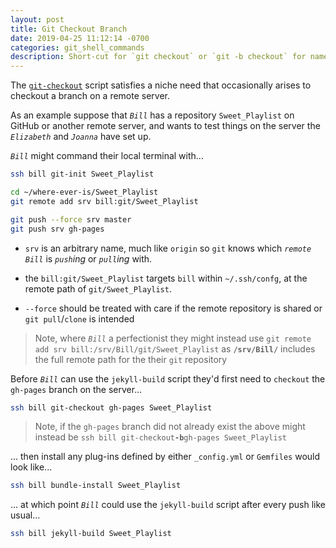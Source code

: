 ```yaml
---
layout: post
title: Git Checkout Branch
date: 2019-04-25 11:12:14 -0700
categories: git_shell_commands
description: Short-cut for `git checkout` or `git -b checkout` for named repository
---
```


The [`git-checkout`][source_master__git-checkout] script satisfies a niche need that occasionally arises to checkout a branch on a remote server.


As an example suppose that _`Bill`_ has a repository `Sweet_Playlist` on GitHub or another remote server, and wants to test things on the server the _`Elizabeth`_ and _`Joanna`_ have set up.


_`Bill`_ might command their local terminal with...


```bash
ssh bill git-init Sweet_Playlist

cd ~/where-ever-is/Sweet_Playlist
git remote add srv bill:git/Sweet_Playlist

git push --force srv master
git push srv gh-pages
```

- `srv` is an arbitrary name, much like `origin` so `git` knows which _`remote`_ _`Bill`_ is _`push`ing_ or _`pull`ing_ with.

- the `bill:git/Sweet_Playlist` targets `bill` within `~/.ssh/confg`, at the remote path of `git/Sweet_Playlist`.

- `--force` should be treated with care if the remote repository is shared or `git pull`/`clone` is intended


> Note, where _`Bill`_ a perfectionist they might instead use `git remote add srv bill:/srv/Bill/git/Sweet_Playlist` as **`/srv/Bill/`** includes the full remote path for the their `git` repository


Before _`Bill`_ can use the `jekyll-build` script they'd first need to `checkout` the `gh-pages` branch on the server...


```bash
ssh bill git-checkout gh-pages Sweet_Playlist
```


> Note, if the `gh-pages` branch did not already exist the above might instead be `ssh bill git-checkout`**` -b `**`gh-pages Sweet_Playlist`


... then install any plug-ins defined by either `_config.yml` or `Gemfiles` would look like...


```bash
ssh bill bundle-install Sweet_Playlist
```


... at which point _`Bill`_ could use the `jekyll-build` script after every push like usual...


```bash
ssh bill jekyll-build Sweet_Playlist
```


[source_master__git-checkout]: https://github.com/S0AndS0/Jekyll_Admin/blob/master/git_shell_commands/git-checkout
